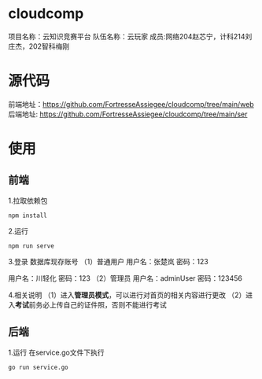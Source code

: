 # cloudcomp
项目名称：云知识竞赛平台
队伍名称：云玩家
成员:网络204赵芯宁，计科214刘庄杰，202智科梅刚

# 源代码
前端地址：https://github.com/FortresseAssiegee/cloudcomp/tree/main/web
后端地址: https://github.com/FortresseAssiegee/cloudcomp/tree/main/ser

# 使用
## 前端
1.拉取依赖包
```
npm install
```
2.运行
```
npm run serve
```
3.登录
数据库现存账号
（1）普通用户
用户名：张楚岚
密码：123

用户名：川轻化
密码：123
（2）管理员
用户名：adminUser
密码：123456

4.相关说明
（1）进入**管理员模式**，可以进行对首页的相关内容进行更改
（2）进入**考试**前务必上传自己的证件照，否则不能进行考试

## 后端
1.运行
在service.go文件下执行
```
go run service.go
```





